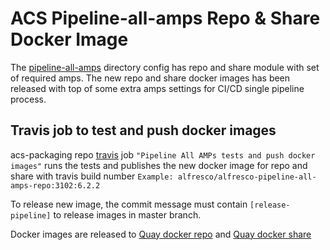 # ACS Pipeline-all-amps Repo & Share Docker Image

The [pipeline-all-amps](../pipeline-all-amps) directory config has repo and share module with set of required amps. The new repo and share docker images has been released with top of some extra amps settings for CI/CD single pipeline process.

## Travis job to test and push docker images

acs-packaging repo [travis](../../.travis.yml) job `"Pipeline All AMPs tests and push docker images"` runs the tests and publishes the new docker image for repo and share with travis build number `Example: alfresco/alfresco-pipeline-all-amps-repo:3102:6.2.2`  

To release new image, the commit message must contain `[release-pipeline]` to release images in master branch.

Docker images are released to [Quay docker repo](https://quay.io/repository/alfresco/alfresco-pipeline-all-amps-repo?tab=info) and [Quay docker share](https://quay.io/repository/alfresco/alfresco-pipeline-all-amps-share?tab=info)
